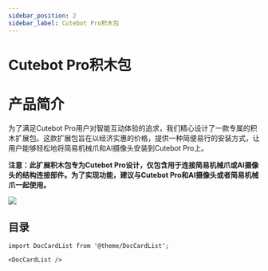 ```yaml
---
sidebar_position: 2
sidebar_label: Cutebot Pro积木包
---
```


# Cutebot Pro积木包


# 产品简介

为了满足Cutebot Pro用户对智能互动体验的追求，我们精心设计了一款专属的积木扩展包。这款扩展包旨在以经济实惠的价格，提供一种简便易行的安装方式，让用户能够轻松地将简易机械爪和AI摄像头安装到Cutebot Pro上。

**注意：此扩展积木包专为Cutebot Pro设计，仅包含用于连接简易机械爪或AI摄像头的结构连接部件。为了实现功能，建议与Cutebot Pro和AI摄像头或者简易机械爪一起使用。**

![](https://wiki-media-ef.oss-cn-hongkong.aliyuncs.com/docs/microbit/microbit-smart-car/microbit-smart-cutebot-pro/images/cutebot-pro-function-a.png)


## 目录

```mdx-code-block
import DocCardList from '@theme/DocCardList';

<DocCardList />
```
